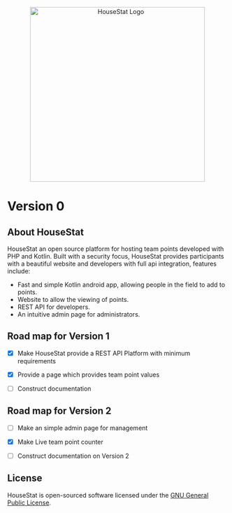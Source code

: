 <p align="center"><a href="https://github.com/Jm15itch/HouseStat" target="_blank"><img src="https://raw.githubusercontent.com/Jm15itch/HouseStat/main/logo.png" width="400" alt="HouseStat Logo"></a></p>

# Version 0


## About HouseStat

HouseStat an open source platform for hosting team points developed with PHP and Kotlin. Built with a security focus, HouseStat provides participants with a beautiful website and developers with full api integration, features include:

- Fast and simple Kotlin android app, allowing people in the field to add to points.
- Website to allow the viewing of points.
- REST API for developers.
- An intuitive admin page for administrators.


## Road map for Version 1

- [X] Make HouseStat provide a REST API Platform with minimum requirements
- [X] Provide a page which provides team point values
- [ ] Construct documentation


## Road map for Version 2

- [ ] Make an simple admin page for management
- [X] Make Live team point counter
- [ ] Construct documentation on Version 2


## License

HouseStat is open-sourced software licensed under the [GNU General Public License](https://opensource.org/licenses/GPL-3.0).
